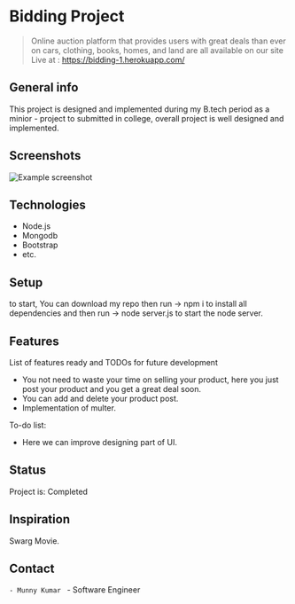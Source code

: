 # Bidding Project
> Online auction platform that provides users with great deals than ever on cars, clothing, books, homes, and land are all available on our site <br>Live at : https://bidding-1.herokuapp.com/

## General info
This project is designed and implemented during my B.tech period as a minior - project to submitted in college, overall project is well designed and implemented.

## Screenshots
![Example screenshot](./img/screenshot.png)

## Technologies
* Node.js
* Mongodb
* Bootstrap
* etc.

## Setup
to start, You can download my repo then run -> npm i to install all dependencies and then run -> node server.js to start the node server.

## Features
List of features ready and TODOs for future development
* You not need to waste your time on selling your product, here you just post your product and you get a great deal soon.
* You can add and delete your product post.
* Implementation of multer.

To-do list:
* Here we can improve designing part of UI.

## Status
Project is: Completed

## Inspiration
Swarg Movie.

## Contact
```- Munny Kumar ``` - Software Engineer
